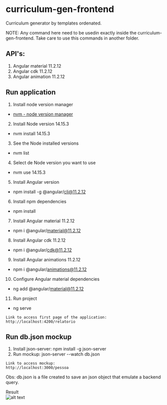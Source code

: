 # curriculum-gen-frontend
Curriculum generator by templates ordenated.

NOTE: Any command here need to be usedin exactly inside the curriculum-gen-frontend. Take care to use this commands in another folder.

## API's:
1. Angular material 11.2.12
2. Angular cdk 11.2.12
3. Angular animation 11.2.12

## Run application
1. Install node version manager
* [nvm - node version manager](https://github.com/coreybutler/nvm-windows)
2. Install Node version 14.15.3
* nvm install 14.15.3
3. See the Node installed versions
* nvm list
4. Select de Node version you want to use
* nvm use 14.15.3
5. Install Angular version
* npm install -g @angular/cli@11.2.12
6. Install npm dependencies
* npm install
7. Install Angular material 11.2.12
* npm i @angular/material@11.2.12
8. Install Angular cdk 11.2.12
* npm i @angular/cdk@11.2.12
9. Install Angular animations 11.2.12
* npm i @angular/animations@11.2.12
10. Configure Angular material dependencies
* ng add @angular/material@11.2.12
11. Run project
* ng serve

```
Link to access first page of the application:
http://localhost:4200/relatorio
```

## Run db.json mockup
1. Install json-server: npm install -g json-server
2. Run mockup: json-server --watch db.json

```
Link to access mockup:
http://localhost:3000/pessoa
```

Obs: db.json is a file created to save an json object that emulate a backend query. 

Result  
![alt text](https://i.imgur.com/yd6GgPC.png "Pessoa list")
